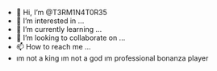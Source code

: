 - 👋 Hi, I’m @T3RM1N4T0R35
- 👀 I’m interested in ...
- 🌱 I’m currently learning ...
- 💞️ I’m looking to collaborate on ...
- 📫 How to reach me ...
- ım not a king ım not a god ım professional bonanza player
<!---
T3RM1N4T0R35/T3RM1N4T0R35 is a ✨ special ✨ repository because its `README.md` (this file) appears on your GitHub profile.
You can click the Preview link to take a look at your changes.
--->
